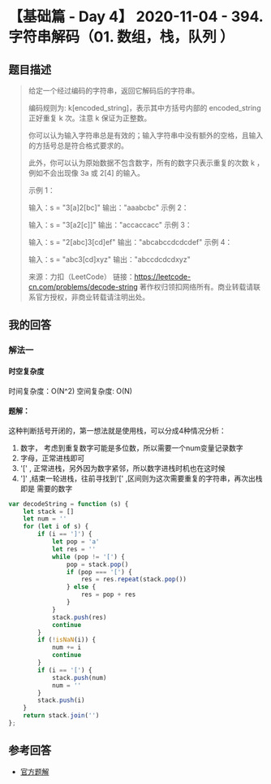 # 【基础篇 - Day 4】 2020-11-04 - 394. 字符串解码（01. 数组，栈，队列 ）

## 题目描述

> 给定一个经过编码的字符串，返回它解码后的字符串。
>
> 编码规则为: k[encoded_string]，表示其中方括号内部的 encoded_string 正好重复 k 次。注意 k 保证为正整数。
>
> 你可以认为输入字符串总是有效的；输入字符串中没有额外的空格，且输入的方括号总是符合格式要求的。
>
> 此外，你可以认为原始数据不包含数字，所有的数字只表示重复的次数 k ，例如不会出现像 3a 或 2[4] 的输入。
>
>  
>
> 示例 1：
>
> 输入：s = "3[a]2[bc]"
> 输出："aaabcbc"
> 示例 2：
>
> 输入：s = "3[a2[c]]"
> 输出："accaccacc"
> 示例 3：
>
> 输入：s = "2[abc]3[cd]ef"
> 输出："abcabccdcdcdef"
> 示例 4：
>
> 输入：s = "abc3[cd]xyz"
> 输出："abccdcdcdxyz"
>
> 来源：力扣（LeetCode）
> 链接：https://leetcode-cn.com/problems/decode-string
> 著作权归领扣网络所有。商业转载请联系官方授权，非商业转载请注明出处。

## 我的回答

### 解法一

#### 时空复杂度

时间复杂度：O(N^2)
空间复杂度:   O(N)

#### 题解：

这种判断括号开闭的，第一想法就是使用栈，可以分成4种情况分析：

1.  数字， 考虑到重复数字可能是多位数，所以需要一个num变量记录数字
2. 字母，正常进栈即可
3. '[' , 正常进栈，另外因为数字紧邻，所以数字进栈时机也在这时候
4. ']' ,结束一轮进栈，往前寻找到'[' ,区间则为这次需要重复的字符串，再次出栈即是 需要的数字

```js
var decodeString = function (s) {
    let stack = []
    let num = ''
    for (let i of s) {
        if (i == ']') {
            let pop = 'a'
            let res = ''
            while (pop != '[') {
                pop = stack.pop()
                if (pop === '[') {
                    res = res.repeat(stack.pop())
                } else {
                    res = pop + res
                }
            }
            stack.push(res)
            continue
        }
        if (!isNaN(i)) {
            num += i
            continue
        }
        if (i == '[') {
            stack.push(num)
            num = ''
        }
        stack.push(i)
    }
    return stack.join('')
};
```



## 参考回答

- [官方题解](https://github.com/leetcode-pp/91alg-1/issues/73#issuecomment-659894442)

